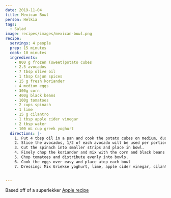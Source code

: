 ```yaml
---
date: 2019-11-04
title: Mexican Bowl
person: Helkia
tags:
  - Salad
image: recipes/images/mexican-bowl.png
recipe:
  servings: 4 people
  prep: 15 minutes
  cook: 10 minutes
  ingredients:
    - 800 g frozen (sweet)potato cubes
    - 2.5 avocados
    - 7 tbsp olive oil
    - 1 tbsp Cajun spices
    - 15 g fresh koriander
    - 4 medium eggs
    - 300g corn
    - 400g black beans
    - 100g tomatoes
    - 2 cups spinach
    - 1 lime
    - 15 g cilantro
    - 1 tbsp apple cider vinegar
    - 2 tbsp water
    - 100 mL cup greek yoghurt
  directions: |-
    1. Put 4 tbsp oil in a pan and cook the potato cubes on medium, dusting them with a layer of cajun spices. Turn them regularly to prevent burning, and place in bowl when done.
    2. Slice the avocados, 1/2 of each avocado will be used per portion. Slices or chunks, whatever is preferrable, people will usually stir to mix the bowl afterwards so consider cubing the avo if it isn't ripe enough. Place in bowl
    3. Cut the spinach into smaller strips and place in bowl.
    4. Finely chop the koriander and mix with the corn and black beans in a strainer. Rinse them and mix them together. Place in bowl
    5. Chop tomatoes and distribute evenly into bowls.
    6. Cook the eggs over easy and place atop each bowl
    7. Dressing: Mix Griekse yoghurt, lime, apple cider vinegar, cilantro and blend thoroughly. Add salt to taste.


---
```


Based off of a superlekker [Appie recipe](https://www.ah.nl/allerhande/recept/R-R1190669/mexicaanse-bowl-met-avocadodressing)

